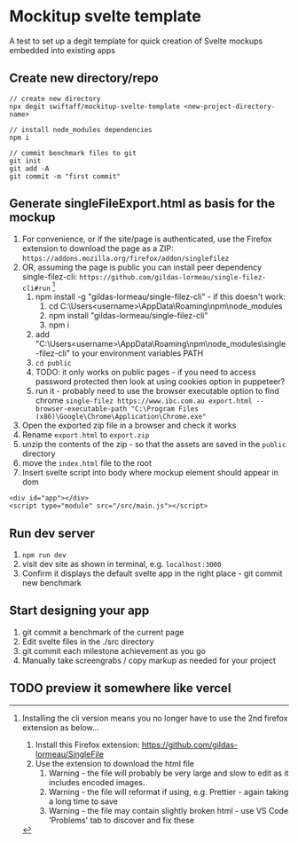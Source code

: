 # Mockitup svelte template

A test to set up a degit template for quick creation of Svelte mockups embedded into existing apps

## Create new directory/repo

```
// create new directory
npx degit swiftaff/mockitup-svelte-template <new-project-directory-name>

// install node_modules dependencies
npm i

// commit benchmark files to git
git init
git add -A
git commit -m "first commit"
```

## Generate singleFileExport.html as basis for the mockup

1. For convenience, or if the site/page is authenticated, use the Firefox extension to download the page as a ZIP: `https://addons.mozilla.org/firefox/addon/singlefilez`
1. OR, assuming the page is public you can install peer dependency single-filez-cli: `https://github.com/gildas-lormeau/single-filez-cli#run` [^bignote]
    1. npm install -g "gildas-lormeau/single-filez-cli" - if this doesn't work:
        1. cd C:\Users\<username>\AppData\Roaming\npm\node_modules
        1. npm install "gildas-lormeau/single-filez-cli"
        1. npm i
    1. add "C:\Users\<username>\AppData\Roaming\npm\node_modules\single-filez-cli" to your environment variables PATH
    1. `cd public`
    1. TODO: it only works on public pages - if you need to access password protected then look at using cookies option in puppeteer?
    1. run it - probably need to use the browser executable option to find chrome `single-filez https://www.ibc.com.au export.html --browser-executable-path "C:\Program Files (x86)\Google\Chrome\Application\Chrome.exe"`
1. Open the exported zip file in a browser and check it works
1. Rename `export.html` to `export.zip`
1. unzip the contents of the zip - so that the assets are saved in the `public` directory
1. move the `index.html` file to the root
1. Insert svelte script into body where mockup element should appear in dom

```
<div id="app"></div>
<script type="module" src="/src/main.js"></script>
```

## Run dev server

1. `npm run dev`
2. visit dev site as shown in terminal, e.g. `localhost:3000`
3. Confirm it displays the default svelte app in the right place - git commit new benchmark

## Start designing your app

1. git commit a benchmark of the current page
1. Edit svelte files in the ./src directory
1. git commit each milestone achievement as you go
1. Manually take screengrabs / copy markup as needed for your project

## TODO preview it somewhere like vercel

[^bignote]: Installing the cli version means you no longer have to use the 2nd firefox extension as below...

    1. Install this Firefox extension: https://github.com/gildas-lormeau/SingleFile
    1. Use the extension to download the html file
        1. Warning - the file will probably be very large and slow to edit as it includes encoded images.
        1. Warning - the file will reformat if using, e.g. Prettier - again taking a long time to save
        1. Warning - the file may contain slightly broken html - use VS Code 'Problems' tab to discover and fix these
